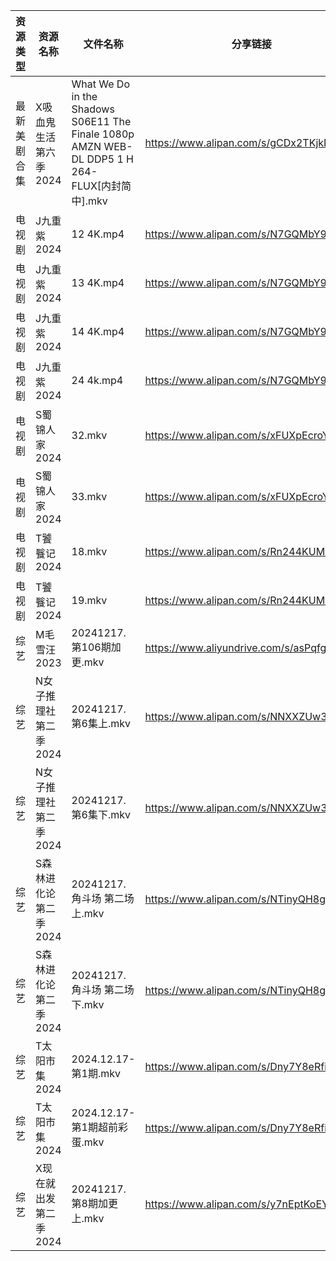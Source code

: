 | 资源类型   | 资源名称          | 文件名称                                                                                      | 分享链接                                      | 更新时间                |
| ------ | ------------- | ----------------------------------------------------------------------------------------- | ----------------------------------------- | ------------------- |
| 最新美剧合集 | X吸血鬼生活第六季2024 | What We Do in the Shadows S06E11 The Finale 1080p AMZN WEB-DL DDP5 1 H 264-FLUX[内封简中].mkv | https://www.alipan.com/s/gCDx2TKjkNi      | 2024-12-17 16:06:49 |
| 电视剧    | J九重紫2024      | 12 4K.mp4                                                                                 | https://www.alipan.com/s/N7GQMbY99Gt      | 2024-12-17 00:05:38 |
| 电视剧    | J九重紫2024      | 13 4K.mp4                                                                                 | https://www.alipan.com/s/N7GQMbY99Gt      | 2024-12-17 00:05:38 |
| 电视剧    | J九重紫2024      | 14 4K.mp4                                                                                 | https://www.alipan.com/s/N7GQMbY99Gt      | 2024-12-17 00:05:38 |
| 电视剧    | J九重紫2024      | 24 4k.mp4                                                                                 | https://www.alipan.com/s/N7GQMbY99Gt      | 2024-12-17 19:05:36 |
| 电视剧    | S蜀锦人家2024     | 32.mkv                                                                                    | https://www.alipan.com/s/xFUXpEcroYn      | 2024-12-17 18:06:09 |
| 电视剧    | S蜀锦人家2024     | 33.mkv                                                                                    | https://www.alipan.com/s/xFUXpEcroYn      | 2024-12-17 18:06:08 |
| 电视剧    | T饕餮记2024      | 18.mkv                                                                                    | https://www.alipan.com/s/Rn244KUMhV7      | 2024-12-17 14:06:16 |
| 电视剧    | T饕餮记2024      | 19.mkv                                                                                    | https://www.alipan.com/s/Rn244KUMhV7      | 2024-12-17 14:06:16 |
| 综艺     | M毛雪汪2023      | 20241217.第106期加更.mkv                                                                      | https://www.aliyundrive.com/s/asPqfgPRqAg | 2024-12-17 14:07:01 |
| 综艺     | N女子推理社第二季2024 | 20241217.第6集上.mkv                                                                         | https://www.alipan.com/s/NNXXZUw3FNE      | 2024-12-17 14:07:26 |
| 综艺     | N女子推理社第二季2024 | 20241217.第6集下.mkv                                                                         | https://www.alipan.com/s/NNXXZUw3FNE      | 2024-12-17 14:07:25 |
| 综艺     | S森林进化论第二季2024 | 20241217.角斗场 第二场上.mkv                                                                     | https://www.alipan.com/s/NTinyQH8gfp      | 2024-12-17 14:07:46 |
| 综艺     | S森林进化论第二季2024 | 20241217.角斗场 第二场下.mkv                                                                     | https://www.alipan.com/s/NTinyQH8gfp      | 2024-12-17 14:07:46 |
| 综艺     | T太阳市集2024     | 2024.12.17-第1期.mkv                                                                        | https://www.alipan.com/s/Dny7Y8eRfii      | 2024-12-17 14:07:52 |
| 综艺     | T太阳市集2024     | 2024.12.17-第1期超前彩蛋.mkv                                                                    | https://www.alipan.com/s/Dny7Y8eRfii      | 2024-12-17 14:07:51 |
| 综艺     | X现在就出发第二季2024 | 20241217.第8期加更上.mkv                                                                       | https://www.alipan.com/s/y7nEptKoEYs      | 2024-12-17 14:08:15 |
